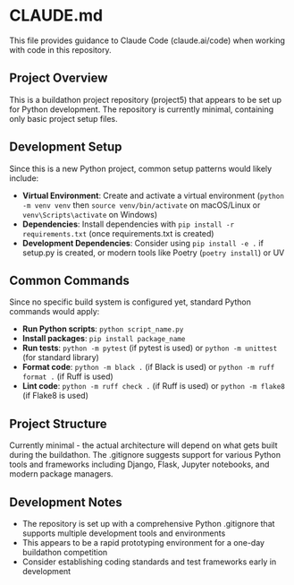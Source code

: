 # CLAUDE.md

This file provides guidance to Claude Code (claude.ai/code) when working with code in this repository.

## Project Overview

This is a buildathon project repository (project5) that appears to be set up for Python development. The repository is currently minimal, containing only basic project setup files.

## Development Setup

Since this is a new Python project, common setup patterns would likely include:

- **Virtual Environment**: Create and activate a virtual environment (`python -m venv venv` then `source venv/bin/activate` on macOS/Linux or `venv\Scripts\activate` on Windows)
- **Dependencies**: Install dependencies with `pip install -r requirements.txt` (once requirements.txt is created)
- **Development Dependencies**: Consider using `pip install -e .` if setup.py is created, or modern tools like Poetry (`poetry install`) or UV

## Common Commands

Since no specific build system is configured yet, standard Python commands would apply:

- **Run Python scripts**: `python script_name.py`
- **Install packages**: `pip install package_name`
- **Run tests**: `python -m pytest` (if pytest is used) or `python -m unittest` (for standard library)
- **Format code**: `python -m black .` (if Black is used) or `python -m ruff format .` (if Ruff is used)
- **Lint code**: `python -m ruff check .` (if Ruff is used) or `python -m flake8` (if Flake8 is used)

## Project Structure

Currently minimal - the actual architecture will depend on what gets built during the buildathon. The .gitignore suggests support for various Python tools and frameworks including Django, Flask, Jupyter notebooks, and modern package managers.

## Development Notes

- The repository is set up with a comprehensive Python .gitignore that supports multiple development tools and environments
- This appears to be a rapid prototyping environment for a one-day buildathon competition
- Consider establishing coding standards and test frameworks early in development